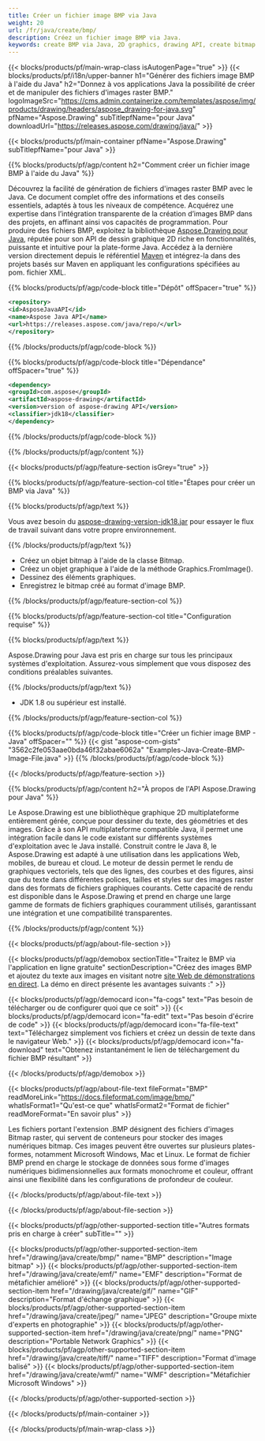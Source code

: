 ```yaml
---
title: Créer un fichier image BMP via Java
weight: 20
url: /fr/java/create/bmp/
description: Créez un fichier image BMP via Java.
keywords: create BMP via Java, 2D graphics, drawing API, create bitmap in Java, Drawing pour Java, save bitmap, save BMP image, cross-platform 2D graphic library, Bitmap class, vector graphics drawing, draw text, rendering raster images, BMP image file
---
```


{{< blocks/products/pf/main-wrap-class isAutogenPage="true" >}}
{{< blocks/products/pf/i18n/upper-banner h1="Générer des fichiers image BMP à l'aide du Java" h2="Donnez à vos applications Java la possibilité de créer et de manipuler des fichiers d'images raster BMP." logoImageSrc="https://cms.admin.containerize.com/templates/aspose/img/products/drawing/headers/aspose_drawing-for-java.svg" pfName="Aspose.Drawing" subTitlepfName="pour Java" downloadUrl="https://releases.aspose.com/drawing/java/" >}}

{{< blocks/products/pf/main-container pfName="Aspose.Drawing" subTitlepfName="pour Java" >}}


{{% blocks/products/pf/agp/content h2="Comment créer un fichier image BMP à l'aide du Java" %}}

Découvrez la facilité de génération de fichiers d'images raster BMP avec le Java. Ce document complet offre des informations et des conseils essentiels, adaptés à tous les niveaux de compétence. Acquérez une expertise dans l’intégration transparente de la création d’images BMP dans des projets, en affinant ainsi vos capacités de programmation. Pour produire des fichiers BMP, exploitez la bibliothèque [Aspose.Drawing pour Java](https://products.aspose.com/drawing/java), réputée pour son API de dessin graphique 2D riche en fonctionnalités, puissante et intuitive pour la plate-forme Java. Accédez à la dernière version directement depuis le référentiel [Maven](https://releases.aspose.com/java/repo/com/aspose/aspose-drawing/) et intégrez-la dans des projets basés sur Maven en appliquant les configurations spécifiées au pom. fichier XML.

{{% blocks/products/pf/agp/code-block title="Dépôt" offSpacer="true" %}}

```xml
<repository>
<id>AsposeJavaAPI</id>
<name>Aspose Java API</name>
<url>https://releases.aspose.com/java/repo/</url>
</repository>
```

{{% /blocks/products/pf/agp/code-block %}}

{{% blocks/products/pf/agp/code-block title="Dépendance" offSpacer="true" %}}

```xml
<dependency>
<groupId>com.aspose</groupId>
<artifactId>aspose-drawing</artifactId>
<version>version of aspose-drawing API</version>
<classifier>jdk18</classifier>
</dependency>
```

{{% /blocks/products/pf/agp/code-block %}}

{{% /blocks/products/pf/agp/content %}}


{{< blocks/products/pf/agp/feature-section isGrey="true" >}}

{{% blocks/products/pf/agp/feature-section-col title="Étapes pour créer un BMP via Java" %}}

{{% blocks/products/pf/agp/text %}}

Vous avez besoin du [aspose-drawing-version-jdk18.jar](https://releases.aspose.com/drawing/java/) pour essayer le flux de travail suivant dans votre propre environnement.

{{% /blocks/products/pf/agp/text %}}

+ Créez un objet bitmap à l'aide de la classe Bitmap.
+ Créez un objet graphique à l'aide de la méthode Graphics.FromImage().
+ Dessinez des éléments graphiques.
+ Enregistrez le bitmap créé au format d'image BMP.

{{% /blocks/products/pf/agp/feature-section-col %}}

{{% blocks/products/pf/agp/feature-section-col title="Configuration requise" %}}

{{% blocks/products/pf/agp/text %}}

Aspose.Drawing pour Java est pris en charge sur tous les principaux systèmes d'exploitation. Assurez-vous simplement que vous disposez des conditions préalables suivantes.

{{% /blocks/products/pf/agp/text %}}

- JDK 1.8 ou supérieur est installé.

{{% /blocks/products/pf/agp/feature-section-col %}}

{{% blocks/products/pf/agp/code-block title="Créer un fichier image BMP - Java" offSpacer="" %}}
{{< gist "aspose-com-gists" "3562c2fe053aae0bda46f32abae6062a" "Examples-Java-Create-BMP-Image-File.java" >}}
{{% /blocks/products/pf/agp/code-block %}}

{{< /blocks/products/pf/agp/feature-section >}}


<!-- aboutfile Starts -->

{{% blocks/products/pf/agp/content h2="À propos de l'API Aspose.Drawing pour Java" %}}

Le Aspose.Drawing est une bibliothèque graphique 2D multiplateforme entièrement gérée, conçue pour dessiner du texte, des géométries et des images. Grâce à son API multiplateforme compatible Java, il permet une intégration facile dans le code existant sur différents systèmes d'exploitation avec le Java installé. Construit contre le Java 8, le Aspose.Drawing est adapté à une utilisation dans les applications Web, mobiles, de bureau et cloud. Le moteur de dessin permet le rendu de graphiques vectoriels, tels que des lignes, des courbes et des figures, ainsi que du texte dans différentes polices, tailles et styles sur des images raster dans des formats de fichiers graphiques courants. Cette capacité de rendu est disponible dans le Aspose.Drawing et prend en charge une large gamme de formats de fichiers graphiques couramment utilisés, garantissant une intégration et une compatibilité transparentes.

{{% /blocks/products/pf/agp/content %}}


{{< blocks/products/pf/agp/about-file-section >}}

{{< blocks/products/pf/agp/demobox sectionTitle="Traitez le BMP via l'application en ligne gratuite" sectionDescription="Créez des images BMP et ajoutez du texte aux images en visitant notre [site Web de démonstrations en direct](https://products.aspose.app/drawing). La démo en direct présente les avantages suivants :" >}}

{{< blocks/products/pf/agp/democard icon="fa-cogs" text="Pas besoin de télécharger ou de configurer quoi que ce soit" >}}
{{< blocks/products/pf/agp/democard icon="fa-edit" text="Pas besoin d'écrire de code" >}}
{{< blocks/products/pf/agp/democard icon="fa-file-text" text="Téléchargez simplement vos fichiers et créez un dessin de texte dans le navigateur Web." >}}
{{< blocks/products/pf/agp/democard icon="fa-download" text="Obtenez instantanément le lien de téléchargement du fichier BMP résultant" >}}

{{< /blocks/products/pf/agp/demobox >}}

{{< blocks/products/pf/agp/about-file-text fileFormat="BMP" readMoreLink="https://docs.fileformat.com/image/bmp/" whatIsFormat1="Qu'est-ce que" whatIsFormat2="Format de fichier" readMoreFormat="En savoir plus" >}}

Les fichiers portant l'extension .BMP désignent des fichiers d'images Bitmap raster, qui servent de conteneurs pour stocker des images numériques bitmap. Ces images peuvent être ouvertes sur plusieurs plates-formes, notamment Microsoft Windows, Mac et Linux. Le format de fichier BMP prend en charge le stockage de données sous forme d'images numériques bidimensionnelles aux formats monochrome et couleur, offrant ainsi une flexibilité dans les configurations de profondeur de couleur.

{{< /blocks/products/pf/agp/about-file-text >}}

{{< /blocks/products/pf/agp/about-file-section >}}

<!-- aboutfile Ends -->


{{< blocks/products/pf/agp/other-supported-section title="Autres formats pris en charge à créer" subTitle="" >}}

{{< blocks/products/pf/agp/other-supported-section-item href="/drawing/java/create/bmp/" name="BMP" description="Image bitmap" >}}
{{< blocks/products/pf/agp/other-supported-section-item href="/drawing/java/create/emf/" name="EMF" description="Format de métafichier amélioré" >}}
{{< blocks/products/pf/agp/other-supported-section-item href="/drawing/java/create/gif/" name="GIF" description="Format d'échange graphique" >}}
{{< blocks/products/pf/agp/other-supported-section-item href="/drawing/java/create/jpeg/" name="JPEG" description="Groupe mixte d'experts en photographie" >}}
{{< blocks/products/pf/agp/other-supported-section-item href="/drawing/java/create/png/" name="PNG" description="Portable Network Graphics" >}}
{{< blocks/products/pf/agp/other-supported-section-item href="/drawing/java/create/tiff/" name="TIFF" description="Format d'image balisé" >}}
{{< blocks/products/pf/agp/other-supported-section-item href="/drawing/java/create/wmf/" name="WMF" description="Métafichier Microsoft Windows" >}}


{{< /blocks/products/pf/agp/other-supported-section >}}

{{< /blocks/products/pf/main-container >}}

{{< /blocks/products/pf/main-wrap-class >}}

